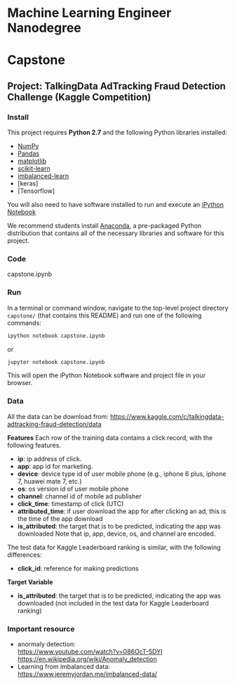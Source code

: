 # Machine Learning Engineer Nanodegree
# Capstone
## Project: TalkingData AdTracking Fraud Detection Challenge (Kaggle Competition)

### Install

This project requires **Python 2.7** and the following Python libraries installed:

- [NumPy](http://www.numpy.org/)
- [Pandas](http://pandas.pydata.org)
- [matplotlib](http://matplotlib.org/)
- [scikit-learn](http://scikit-learn.org/stable/)
- [imbalanced-learn](http://contrib.scikit-learn.org/imbalanced-learn/stable/index.html)
- [keras]
- [Tensorflow]

You will also need to have software installed to run and execute an [iPython Notebook](http://ipython.org/notebook.html)

We recommend students install [Anaconda](https://www.continuum.io/downloads), a pre-packaged Python distribution that contains all of the necessary libraries and software for this project. 

### Code

capstone.ipynb

### Run

In a terminal or command window, navigate to the top-level project directory `capstone/` (that contains this README) and run one of the following commands:

```bash
ipython notebook capstone.ipynb
```  
or
```bash
jupyter notebook capstone.ipynb
```

This will open the iPython Notebook software and project file in your browser.

### Data

All the data can be download from: https://www.kaggle.com/c/talkingdata-adtracking-fraud-detection/data

**Features**
Each row of the training data contains a click record, with the following features.

- **ip**: ip address of click.
- **app**: app id for marketing.
- **device**: device type id of user mobile phone (e.g., iphone 6 plus, iphone 7, huawei mate 7, etc.)
- **os**: os version id of user mobile phone
- **channel**: channel id of mobile ad publisher
- **click_time**: timestamp of click (UTC)
- **attributed_time**: if user download the app for after clicking an ad, this is the time of the app download 
- **is_attributed**: the target that is to be predicted, indicating the app was downloaded
Note that ip, app, device, os, and channel are encoded.

The test data for Kaggle Leaderboard ranking is similar, with the following differences:

- **click_id**: reference for making predictions

**Target Variable**
- **is_attributed**: the target that is to be predicted, indicating the app was downloaded
(not included in the test data for Kaggle Leaderboard ranking)

### Important resource
- anormaly detection: <br>
  https://www.youtube.com/watch?v=086OcT-5DYI<br>
  https://en.wikipedia.org/wiki/Anomaly_detection
- Learning from imbalanced data: <br>
  https://www.jeremyjordan.me/imbalanced-data/
